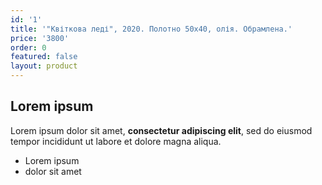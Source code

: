 ```yaml
---
id: '1'
title: '"Квіткова леді", 2020. Полотно 50х40, олія. Обрамлена.'
price: '3800'
order: 0
featured: false
layout: product
---
```

## Lorem ipsum

Lorem ipsum dolor sit amet, **consectetur adipiscing elit**, sed do eiusmod tempor incididunt ut labore et dolore magna aliqua.

- Lorem ipsum
- dolor sit amet